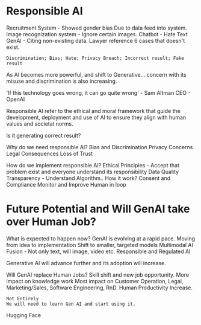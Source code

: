 # Responsible AI
Recruitment System - Showed gender bias
    Due to data feed into system.
Image recognization system - Ignore certain images.
Chatbot - Hate Text
GenAI - Citing non-existing data. Lawyer reference 6 cases that doesn't exist.

    Discrimination; Bias; Hate; Privacy Breach; Incorrect result; Fake result

As AI becomes more powerful, and shift to Generative... concern with its misuse and discrimination is also increasing.

'If this technology goes wrong, it can go quite wrong' - Sam Altman CEO - OpenAI

Responsible AI refer to the ethical and moral framework that guide the development, deployment and use of AI to ensure they align with human values and societat norms.

Is it generating correct result?

Why do we need responsible AI?
    Bias and Discrimination
    Privacy Concerns
    Legal Consequences
    Loss of Trust

How do we implement responsible AI?
    Ethical Principles - Accept that problem exist and everyone understand its responsibility
    Data Quality
    Transparency - Understand Algorithm.. How it work?
    Consent and Compliance
    Monitor and Improve
    Human in loop


# Future Potential and Will GenAI take over Human Job?
What is expected to happen now?
    GenAI is evolving at a rapid pace.
    Moving from idea to implementation
    Shift to smaller, targeted models
    Multimodal AI Fusion - Not only text, will image, video etc.
    Responsible and Regulated AI

Generative AI will advance further and its adoption will increase.

Will GenAI replace Human Jobs?
    Skill shift and new job opportunity.
    More impact on knowledge work
    Most impact on Customer Operation, Legal, Marketing/Sales, Software Engineering, RnD.
    Human Productivity Increase.

    Not Entirely
    We will need to learn Gen AI and start using it.


Hugging Face